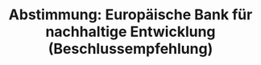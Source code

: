 ---
abstimmung:
  abstimmung: 2
  bundestagssitzung: 195
  datum: 26. November 2020
  legislaturperiode: 19
categories:
- Todo
data:
- title: Abstimmungsergebnis 20201126_2-data.pdf
  url: /res/2021-btw/abstimmungsergebnisse/20201126_2-data.pdf
- title: Abstimmungsergebnis 20201126_2_xls-data.xlsx
  url: /res/2021-btw/abstimmungsergebnisse/20201126_2_xls-data.xlsx
- title: Abstimmungsergebnis 20201126_2_xls-data.csv
  url: /res/2021-btw/abstimmungsergebnisse/csv/20201126_2_xls-data.csv
ergebnis:
  AfD:
    enthaltung: 0
    gesamt: 89
    ja: 71
    nein: 4
    nichtabgegeben: 14
    ungueltig: 0
  Bündnis 90/Die Grünen:
    enthaltung: 0
    gesamt: 67
    ja: 63
    nein: 0
    nichtabgegeben: 4
    ungueltig: 0
  Die Linke:
    enthaltung: 0
    gesamt: 69
    ja: 57
    nein: 0
    nichtabgegeben: 12
    ungueltig: 0
  FDP:
    enthaltung: 0
    gesamt: 80
    ja: 0
    nein: 77
    nichtabgegeben: 3
    ungueltig: 0
  cdu/csu:
    enthaltung: 0
    gesamt: 246
    ja: 230
    nein: 0
    nichtabgegeben: 16
    ungueltig: 0
  file: 20201126_2_xls-data.xlsx
  fraktionslos:
    enthaltung: 0
    gesamt: 6
    ja: 2
    nein: 0
    nichtabgegeben: 4
    ungueltig: 0
  spd:
    enthaltung: 0
    gesamt: 152
    ja: 137
    nein: 0
    nichtabgegeben: 15
    ungueltig: 0
layout: abstimmung
links:
- title: Link zu bundestag.de
  url: https://www.bundestag.de/parlament/plenum/abstimmung/abstimmung?id=701
preview: 'Deutscher Bundestag


  195. Sitzung des Deutschen Bundestages

  am Donnerstag, 26. November 2020


  Endgültiges Ergebnis der Namentlichen Abstimmung Nr. 2


  Beschlussempfehlung des Ausschusses für wirtschaftliche Zusammenarbeit und

  Entwicklung (19. Ausschuss)

  zu dem Antrag der Abgeordneten Olaf in der Beek, Alexander Graf Lambsdorff, Johannes

  Vogel (Olpe), weiterer Abgeordneter und der Fraktion der FDP

  Deutsche EU-Ratspräsidentschaft nutzen, Ankündigungen umsetzen - Errichtung einer

  Europäischen Bank für nachhaltige Entwicklung und internationalen Klimaschutz

  Drs. 19/24327 und 19/24733'
tags:
- Todo
title: 'Abstimmung: Europäische Bank für nachhaltige Entwicklung (Beschlussempfehlung)'
---